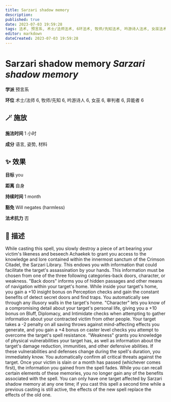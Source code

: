 ```yaml
---
title: Sarzari shadow memory
description: 
published: true
date: 2023-07-03 19:59:28
tags: 法术, 预言系, 术士/法师法术, 6环法术, 牧师/先知法术, 吟游诗人法术, 女巫法术, 审判者法术, 异能者法术
editor: markdown
dateCreated: 2023-07-03 19:59:28
---
```


# **Sarzari shadow memory** *Sarzari shadow memory*

**学派** 预言系 

**环位** 术士/法师 6, 牧师/先知 6, 吟游诗人 6, 女巫 6, 审判者 6, 异能者 6

## 🪄 施放

**施法时间** 1 小时

**成分** 语言, 姿势, 材料

## ✨ 效果 

**目标** you 

**距离** 自身  

**持续时间** 1 month 

**豁免** Will negates (harmless)

**法术抗力** 否

## 📖 描述

While casting this spell, you slowly destroy a piece of art bearing your victim's likeness and beseech Achaekek to grant you access to the knowledge and lore contained within the innermost sanctum of the Crimson Citadel, the Sarzari Library. This endows you with information that could facilitate the target's assassination by your hands. This information must be chosen from one of the three following categories-back doors, character, or weakness. "Back doors" informs you of hidden passages and other means of navigation within your target's home. While inside your target's home, you gain a +10 insight bonus on Perception checks and gain the constant benefits of detect secret doors and find traps. You automatically see through any illusory walls in the target's home. "Character" lets you know of a compromising detail about your target's personal life, giving you a +10 bonus on Bluff, Diplomacy, and Intimidate checks when attempting to gather information about your contracted victim from other people. Your target takes a -2 penalty on all saving throws against mind-affecting effects you generate, and you gain a +4 bonus on caster level checks you attempt to overcome the target's spell resistance. "Weakness" grants you knowledge of physical vulnerabilities your target has, as well as information about the target's damage reduction, immunities, and other defensive abilities. If these vulnerabilities and defenses change during the spell's duration, you immediately know. You automatically confirm all critical threats against the target. Once your victim is slain or a month has passed (whichever comes first), the information you gained from the spell fades. While you can recall certain elements of these memories, you no longer gain any of the benefits associated with the spell. You can only have one target affected by Sarzari shadow memory at any one time; if you cast this spell a second time while a previous casting is still active, the effects of the new spell replace the effects of the old one.
    